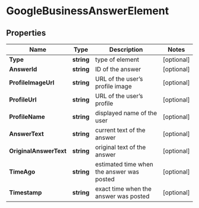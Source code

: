# GoogleBusinessAnswerElement


## Properties

| Name | Type | Description | Notes |
|------------ | ------------- | ------------- | -------------|
**Type** | **string** | type of element |[optional]|
**AnswerId** | **string** | ID of the answer |[optional]|
**ProfileImageUrl** | **string** | URL of the user’s profile image |[optional]|
**ProfileUrl** | **string** | URL of the user’s profile |[optional]|
**ProfileName** | **string** | displayed name of the user |[optional]|
**AnswerText** | **string** | current text of the answer |[optional]|
**OriginalAnswerText** | **string** | original text of the answer |[optional]|
**TimeAgo** | **string** | estimated time when the answer was posted |[optional]|
**Timestamp** | **string** | exact time when the answer was posted |[optional]|